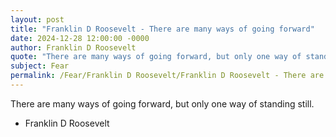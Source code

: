 ```yaml
---
layout: post
title: "Franklin D Roosevelt - There are many ways of going forward"
date: 2024-12-28 12:00:00 -0000
author: Franklin D Roosevelt
quote: "There are many ways of going forward, but only one way of standing still."
subject: Fear
permalink: /Fear/Franklin D Roosevelt/Franklin D Roosevelt - There are many ways of going forward
---
```


There are many ways of going forward, but only one way of standing still.

- Franklin D Roosevelt
